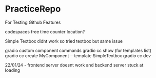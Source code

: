 # PracticeRepo
For Testing Github Features

codespaces free time counter location?

Simple Textbox didnt work so tried textbox but same issue

gradio custom component commands
gradio cc show (for templates list)
gradio cc create MyComponent --template SimpleTextbox
gradio cc dev

22/01/24 - frontend server doesnt work and backend server stuck at loading